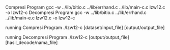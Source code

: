 Compresi Program
gcc -w ../lib/bitio.c ../lib/errhand.c ../lib/main-c.c lzw12.c -o lzw12-c
Decompresi Program
gcc -w ../lib/bitio.c ../lib/errhand.c ../lib/main-e.c lzw12.c -o lzw12-c

running Compresi Program
./lzw12-c [dataset/input_file] [output/output_file]

running Decompresi Program
./lzw12-c [output/output_file] [hasil_decode/nama_file]